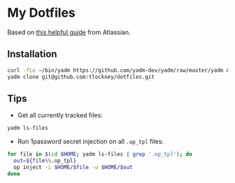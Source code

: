 # My Dotfiles

Based on [this helpful guide](https://www.atlassian.com/git/tutorials/dotfiles) from Atlassian.

## Installation

```sh
curl -fLo ~/bin/yadm https://github.com/yadm-dev/yadm/raw/master/yadm && chmod a+x ~/bin/yadm
yadm clone git@github.com:tlockney/dotfiles.git
```

## Tips

 - Get all currently tracked files:

```sh
yadm ls-files
```

 - Run 1password secret injection on all `.op_tpl` files:

```sh
for file in $(cd $HOME; yadm ls-files | grep '.op_tpl'); do
  out=${file%%.op_tpl}
  op inject -i $HOME/$file -o $HOME/$out
done
```
